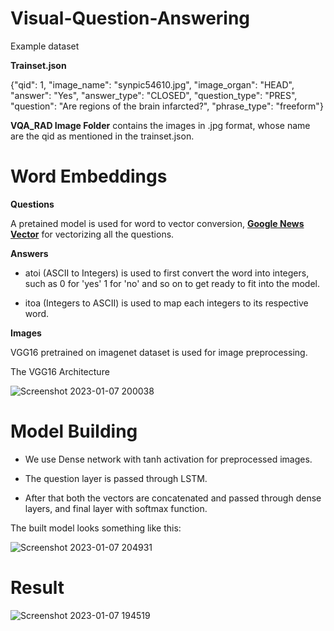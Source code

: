 # Visual-Question-Answering

Example dataset 

**Trainset.json**

{"qid": 1, "image_name": "synpic54610.jpg", "image_organ": "HEAD", "answer": "Yes", "answer_type": "CLOSED", "question_type": "PRES", "question": "Are regions of the brain infarcted?", "phrase_type": "freeform"}

**VQA_RAD Image Folder** contains the images in .jpg format, whose name are the qid as mentioned in the trainset.json.


# Word Embeddings

**Questions**

A pretained model is used for word to vector conversion, [**Google News Vector**](https://www.kaggle.com/datasets/leadbest/googlenewsvectorsnegative300) for vectorizing all the questions.


**Answers**

- atoi (ASCII to Integers) is used to first convert the word into integers, such as 0 for 'yes' 1 for 'no' and so on to get ready to fit into the model.

- itoa (Integers to ASCII) is used to map each integers to its respective word.


**Images**

VGG16 pretrained on imagenet dataset is used for image preprocessing.



The VGG16 Architecture 

![Screenshot 2023-01-07 200038](https://user-images.githubusercontent.com/74191100/211154910-931bd022-a286-45d4-ac87-2b27002e1d4c.png)


# Model Building

- We use Dense network with tanh activation for preprocessed images.

- The question layer is passed through LSTM.

- After that both the vectors are concatenated and passed through dense layers, and final layer with softmax function.


The built model looks something like this:

![Screenshot 2023-01-07 204931](https://user-images.githubusercontent.com/74191100/211157334-788e3d40-a110-4d95-b386-041f4030d8cb.png)



# Result

![Screenshot 2023-01-07 194519](https://user-images.githubusercontent.com/74191100/211154243-2c7cb647-4afd-47ff-be83-57357c84dfd5.png)
 
 
 
